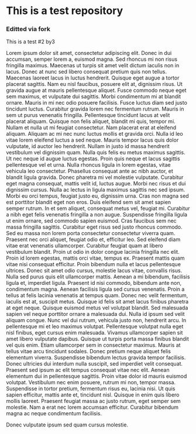 # This is a test repository
### Editted via fork

This is a test #2  by3
 
Lorem ipsum dolor sit amet, consectetur adipiscing elit.
Donec in dui accumsan, semper lorem a, euismod magna.
Sed rhoncus mi non risus fringilla maximus.
Maecenas ut turpis sit amet velit dictum iaculis non in lacus.
Donec at nunc sed libero consequat pretium quis non tellus.
Maecenas laoreet lacus in luctus hendrerit.
Quisque eget augue a tortor placerat sagittis.
Nam eu nisl faucibus, posuere elit at, dignissim risus.
Ut gravida augue at mauris pellentesque aliquet.
Fusce commodo neque eget sem maximus, et vulputate dui sagittis.
Morbi condimentum mi at blandit ornare.
Mauris in mi nec odio posuere facilisis.
Fusce luctus diam sed justo tincidunt luctus.
Curabitur gravida lorem nec fermentum rutrum.
Mauris in sem ut purus venenatis fringilla.
Pellentesque tincidunt lacus at velit placerat aliquam.
Quisque non felis aliquet, blandit mi quis, tempor mi.
Nullam et nulla ut mi feugiat consectetur.
Nam placerat erat at eleifend aliquam.
Aliquam ac mi nec nunc luctus mollis et gravida orci.
Nulla id leo vitae lorem eleifend luctus a sed neque.
Mauris tempor lacus quis dolor vulputate, id auctor leo hendrerit.
Nullam in justo id massa hendrerit vestibulum vel dignissim quam.
Nulla quis felis eu metus maximus sagittis.
Ut nec neque id augue luctus egestas.
Proin quis neque et lacus sagittis pellentesque vel et urna.
Nulla rhoncus ligula in lorem egestas, vitae vehicula leo consectetur.
Phasellus consequat ante ac nibh auctor, et blandit ligula gravida.
Donec pharetra mi vel molestie vulputate.
Curabitur eget magna consequat, mattis velit id, luctus augue.
Morbi nec risus et dui dignissim cursus.
Nulla ac lectus in ligula maximus sagittis nec sed ipsum.
Morbi eu orci tempus, feugiat justo eu, dignissim urna.
Cras non magna sed est porttitor blandit eget non eros.
Duis eleifend sem sit amet sapien semper rutrum.
In et sem aliquet, consequat metus vel, feugiat mi.
Curabitur a nibh eget felis venenatis fringilla a non augue.
Suspendisse fringilla ligula ut enim ornare, sed commodo sapien euismod.
Cras faucibus sem nec massa fringilla sagittis.
Curabitur eget risus sed justo rhoncus commodo.
Sed eu massa non lorem porta consectetur consectetur viverra quam.
Praesent nec orci aliquet, feugiat odio et, efficitur leo.
Sed eleifend diam vitae erat venenatis ullamcorper.
Curabitur feugiat quam at libero vestibulum blandit.
Proin ut odio in dolor congue lacinia fringilla nec elit.
Proin id lorem egestas, mattis orci vitae, tempus ex.
Praesent mattis quam vitae nisi consequat efficitur.
Proin bibendum nulla et lacus pellentesque ultrices.
Donec sit amet odio cursus, molestie lacus vitae, convallis risus.
Nulla sed purus quis elit ullamcorper mattis.
Aenean a mi bibendum, facilisis ligula et, imperdiet ligula.
Praesent id nisi commodo, bibendum ante non, condimentum magna.
Aenean facilisis ligula sed cursus venenatis.
Proin a tellus at felis lacinia venenatis at tempus quam.
Donec nec velit fermentum, iaculis est at, suscipit metus.
Quisque id felis sit amet lacus finibus pharetra at eget neque.
Quisque euismod metus vel volutpat blandit.
Sed malesuada sapien vel neque porttitor ornare a malesuada dui.
Nulla id ipsum sed velit aliquam congue.
Nunc vel dui rutrum, vehicula justo non, hendrerit arcu.
In pellentesque mi et leo maximus volutpat.
Pellentesque volutpat nulla eget nisl finibus, eget cursus enim malesuada.
Vivamus ullamcorper sapien sit amet libero vulputate dapibus.
Quisque ut turpis porta massa finibus blandit vel quis enim.
Etiam ullamcorper sem in consectetur maximus.
Mauris at tellus vitae arcu tincidunt sodales.
Donec pretium neque aliquet felis elementum viverra.
Suspendisse bibendum lectus gravida tempor facilisis.
Donec ultricies dui interdum nulla suscipit, sed imperdiet velit consequat.
Praesent sed ipsum ac elit tempus consequat vitae nec elit.
Aenean elementum dui in pellentesque sagittis.
Proin vitae dolor id mauris euismod volutpat.
Vestibulum nec enim posuere, rutrum mi non, tempor massa.
Suspendisse in tortor pretium, fermentum risus eu, lacinia nisi.
Ut quis sapien efficitur, mattis ante et, tincidunt nisl.
Quisque in enim quis libero mollis laoreet.
Praesent feugiat massa ac justo rutrum, eget semper sem molestie.
Nam a erat nec lorem accumsan efficitur.
Curabitur bibendum magna ac neque condimentum facilisis.

Donec vulputate ipsum sed quam cursus molestie.
